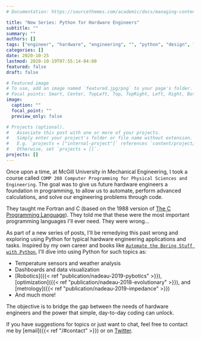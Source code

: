 ```yaml
---
# Documentation: https://sourcethemes.com/academic/docs/managing-content/

title: "New Series: Python for Hardware Engineers"
subtitle: ""
summary: ""
authors: []
tags: ["engineer", "hardware", "engineering", "", "python", "design", "series", "mechanical", "electrical"]
categories: []
date: 2020-10-25
lastmod: 2020-10-19T07:55:14-04:00
featured: false
draft: false

# Featured image
# To use, add an image named `featured.jpg/png` to your page's folder.
# Focal points: Smart, Center, TopLeft, Top, TopRight, Left, Right, BottomLeft, Bottom, BottomRight.
image:
  caption: ""
  focal_point: ""
  preview_only: false

# Projects (optional).
#   Associate this post with one or more of your projects.
#   Simply enter your project's folder or file name without extension.
#   E.g. `projects = ["internal-project"]` references `content/project/deep-learning/index.md`.
#   Otherwise, set `projects = []`.
projects: []
---
```


Once upon a time, at McGill University in Mechanical Engineering, I took a course called `COMP 208 Computer Programming for Physical Sciences and Engineering`.
The goal was to give us future hardware engineers a foundation in programming, to allow us to automate, perform advanced calculations, and solve our engineering problems through code.

They taught me Fortran and C (based on the 1988 version of [The C Programming Language](https://en.wikipedia.org/wiki/The_C_Programming_Language)).
They told me that these were the most important programming languages I'll ever need.
They were wrong...

As part of a new series of posts, I'll be remedying this past wrong and exploring using Python for typical hardware engineering applications and tasks.
Inspired by my own career and books like [`Automate the Boring Stuff with Python`](https://automatetheboringstuff.com/), I'll dive into using Python for such topics as:

- Temperature sensors and weather analysis
- Dashboards and data visualization
- [Robotics]({{< ref "publication/nadeau-2019-pybotics" >}}), [optimization]({{< ref "publication/nadeau-2018-evolutionary" >}}), and [metrology]({{< ref "publication/nadeau-2019-impedance" >}})
- And much more!

The objective is to bridge the gap between the needs of hardware engineers and the power that simple, day-to-day coding can unlock.

If you have suggestions for topics or just want to chat, feel free to contact me by [email]({{< ref "/#contact" >}}) or on [Twitter](https://twitter.com/EngNadeau).
